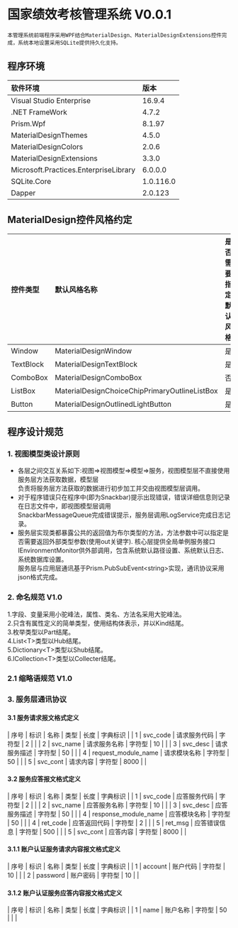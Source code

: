 #  国家绩效考核管理系统 V0.0.1  
    本管理系统前端程序采用WPF结合MaterialDesign、MaterialDesignExtensions控件完成，系统本地设置采用SQLite提供持久化支持。    

## 程序环境  
|软件环境         |   版本 | 
| :----          |  :---- |
| Visual Studio Enterprise  | 16.9.4 |
| .NET FrameWork | 4.7.2 |
| Prism.Wpf      | 8.1.97 |
| MaterialDesignThemes | 4.5.0 |
| MaterialDesignColors | 2.0.6 |
| MaterialDesignExtensions | 3.3.0 |
| Microsoft.Practices.EnterpriseLibrary | 6.0.0.0 |
| SQLite.Core    | 1.0.116.0 |
| Dapper         | 2.0.123 |

## MaterialDesign控件风格约定
| 控件类型  | 默认风格名称 | 是否需要指定默认风格 |
| :----          |  :---- |  :---- |
| Window | MaterialDesignWindow | 是 |
| TextBlock | MaterialDesignTextBlock | 是 |
| ComboBox | MaterialDesignComboBox | 否 |
| ListBox | MaterialDesignChoiceChipPrimaryOutlineListBox | 是 |
| Button | MaterialDesignOutlinedLightButton | 是 |

##  程序设计规范  
### 1. 视图模型类设计原则
- 各层之间交互关系如下:视图=>视图模型=>模型=>服务，视图模型层不直接使用服务层方法获取数据，模型层  
  负责将服务层方法获取的数据进行初步加工并交由视图模型层调用。 
- 对于程序错误只在程序中(即为Snackbar)提示出现错误，错误详细信息则记录在日志文件中，即视图模型层调用  
  SnackbarMessageQueue完成错误提示，服务层调用LogService完成日志记录。  
- 服务层实现类都暴露公共的返回值为布尔类型的方法，方法参数中可以指定是否需要返回外部类型参数(使用out关键字).
  核心层提供全局单例服务接口IEnvironmentMonitor供外部调用，包含系统默认路径设置、系统默认日志、系统数据库设置。  
  服务层与应用层通讯基于Prism.PubSubEvent\<string>实现，通讯协议采用json格式完成。  

### 2. 命名规范 V1.0  
1.字段、变量采用小驼峰法，属性、类名、方法名采用大驼峰法。  
2.只含有属性定义的简单类型，使用结构体表示，并以Kind结尾。  
3.枚举类型以Part结尾。  
4.List\<T>类型以Hub结尾。  
5.Dictionary\<T>类型以Shub结尾。  
6.ICollection\<T>类型以Collecter结尾。  

### 2.1 缩略语规范 V1.0  

###  3. 服务层通讯协议
#### 3.1 服务请求报文格式定义
| 序号 |   标识   |    名称      |   类型 | 长度 | 字典标识 |
|  1  | svc_code | 请求服务代码  | 字符型 |  2  |         |
|  2  | svc_name | 请求服务名称  | 字符型 |  10 |         |
|  3  | svc_desc | 请求服务描述  | 字符型 |  50 |         |
|  4  | request_module_name |    请求模块名称   | 字符型 |  50 |         |
|  5  | svc_cont |  请求内容     | 字符型 |  8000 |         |

#### 3.2 服务应答报文格式定义
| 序号 |   标识   |    名称      |   类型 | 长度 | 字典标识 |
|  1  | svc_code |  应答服务代码 | 字符型 |  2  |         |
|  2  | svc_name |  应答服务名称 | 字符型 |  10 |         |
|  3  | svc_desc |  应答服务描述 | 字符型 |  50 |         |
|  4  | response_module_name |  应答模块名称  | 字符型 |  50 |         |
|  4  | ret_code |  应答返回代码 | 字符型 |  2  |         |
|  5  | ret_msg  |  应答错误信息 | 字符型 | 500 |         |
|  5  | svc_cont |  应答内容   | 字符型 |  8000 |         |

#### 3.1.1 账户认证服务请求内容报文格式定义
| 序号 |   标识   |    名称      |   类型 | 长度 | 字典标识 |
|  1  | account  | 账户代码  | 字符型 |  10  |         |
|  2  | password | 账户密码  | 字符型 |  10 |          |

#### 3.1.2 账户认证服务应答内容报文格式定义
| 序号 |   标识   |    名称      |   类型 | 长度 | 字典标识 |
|  1  | name     |  账户名称  | 字符型 |  50  |         |     |